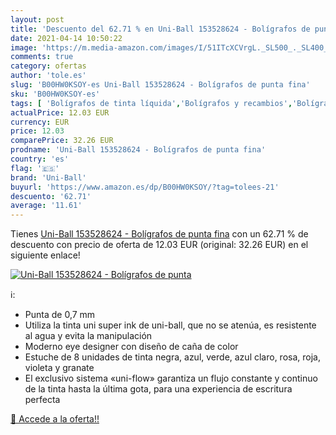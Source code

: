 ```yaml
---
layout: post
title: 'Descuento del 62.71 % en Uni-Ball 153528624 - Bolígrafos de punta'
date: 2021-04-14 10:50:22
image: 'https://m.media-amazon.com/images/I/51ITcXCVrgL._SL500_._SL400_.jpg'
comments: true
category: ofertas
author: 'tole.es'
slug: 'B00HW0KSOY-es Uni-Ball 153528624 - Bolígrafos de punta fina'
sku: 'B00HW0KSOY-es'
tags: [ 'Bolígrafos de tinta líquida','Bolígrafos y recambios','Bolígrafos, lápices y útiles de escritura','Oficina y papelería','bolígrafos','uni-ball', ]
actualPrice: 12.03 EUR
currency: EUR
price: 12.03
comparePrice: 32.26 EUR
prodname: 'Uni-Ball 153528624 - Bolígrafos de punta fina'
country: 'es'
flag: '🇪🇸'
brand: 'Uni-Ball'
buyurl: 'https://www.amazon.es/dp/B00HW0KSOY/?tag=tolees-21'
descuento: '62.71'
average: '11.61'
---
```


Tienes [Uni-Ball 153528624 - Bolígrafos de punta fina](https://www.amazon.es/dp/B00HW0KSOY/?tag=tolees-21) con un 62.71 % de descuento con precio de oferta de 12.03 EUR (original: 32.26 EUR) en el siguiente enlace!

[![Uni-Ball 153528624 - Bolígrafos de punta](https://m.media-amazon.com/images/I/51ITcXCVrgL._SL500_._SL400_.jpg)](https://www.amazon.es/dp/B00HW0KSOY/?tag=tolees-21)

ℹ️:

- Punta de 0,7 mm
- Utiliza la tinta uni super ink de uni-ball, que no se atenúa, es resistente al agua y evita la manipulación
- Moderno eye designer con diseño de caña de color
- Estuche de 8 unidades de tinta negra, azul, verde, azul claro, rosa, roja, violeta y granate
- El exclusivo sistema «uni-flow» garantiza un flujo constante y continuo de la tinta hasta la última gota, para una experiencia de escritura perfecta

[🛒 Accede a la oferta!!](https://www.amazon.es/dp/B00HW0KSOY/?tag=tolees-21)
